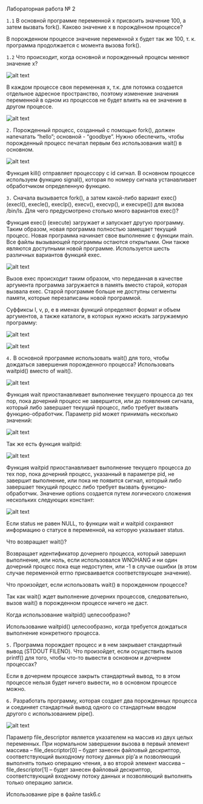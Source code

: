 Лабораторная работа № 2

`1.1` В основной программе переменной x присвоить значение 100, а затем вызвать fork(). Каково значение x в порождённом процессе?

В порожденном процессе значение переменной х будет так же 100, т. к. программа продолжается с момента вызова fork().

`1.2` Что происходит, когда основной и порожденный процесы меняют значение x?

![alt text](file:///home/arina/Pictures/%D0%A1%D0%BD%D0%B8%D0%BC%D0%BE%D0%BA%20%D1%8D%D0%BA%D1%80%D0%B0%D0%BD%D0%B0%20%D0%BE%D1%82%202020-06-21%2015-31-13.png)

В каждом процессе своя переменная х, т.к. для потомка создается отдельное адресное пространство, поэтому изменение значения переменной в одном из процессов не будет влиять на ее значение в другом процессе.

![alt text](file:///home/arina/Pictures/%D0%A1%D0%BD%D0%B8%D0%BC%D0%BE%D0%BA%20%D1%8D%D0%BA%D1%80%D0%B0%D0%BD%D0%B0%20%D0%BE%D1%82%202020-06-21%2015-31-48.png)

`2.` Порожденный процесс, созданный с помощью fork(), должен напечатать “hello”; основной - “goodbye”. Нужно обеспечить, чтобы порожденный процесс печатал первым без использования wait() в основном.

![alt text](file:///home/arina/Pictures/%D0%A1%D0%BD%D0%B8%D0%BC%D0%BE%D0%BA%20%D1%8D%D0%BA%D1%80%D0%B0%D0%BD%D0%B0%20%D0%BE%D1%82%202020-06-21%2015-45-41.png)

Функция kill() отправляет процессору с id сигнал. В основном процессе используем функцию signal(), которая по номеру сигнала устанавливает обработчиком определенную функцию.

`3.` Сначала вызывается fork(), а затем какой-либо вариант exec() (execl(), execle(), execlp(), execv(), execvp(), и execvpe()) для вызова /bin/ls. Для чего предусмотрено столько много вариантов exec()?

Функция exec() (execute) загружает и запускает другую программу. Таким образом, новая программа полностью замещает текущий процесс. Новая программа начинает свое выполнение с функции main. Все файлы вызывающей программы остаются открытыми. Они также являются доступными новой программе. Используется шесть различных вариантов функций exec. 

![alt text](file:///home/arina/Pictures/%D0%A1%D0%BD%D0%B8%D0%BC%D0%BE%D0%BA%20%D1%8D%D0%BA%D1%80%D0%B0%D0%BD%D0%B0%20%D0%BE%D1%82%202020-06-21%2016-04-26.png)

Вызов exec происходит таким образом, что переданная в качестве аргумента программа загружается в память вместо старой, которая вызвала exec. Старой программе больше не доступны сегменты памяти, которые перезаписаны новой программой. 

Суффиксы l, v, p, e в именах функций определяют формат и объем аргументов, а также каталоги, в которых нужно искать загружаемую программу: 

![alt text](file:///home/arina/Pictures/%D0%A1%D0%BD%D0%B8%D0%BC%D0%BE%D0%BA%20%D1%8D%D0%BA%D1%80%D0%B0%D0%BD%D0%B0%20%D0%BE%D1%82%202020-06-21%2016-05-34.png)

![alt text](file:///home/arina/Pictures/%D0%A1%D0%BD%D0%B8%D0%BC%D0%BE%D0%BA%20%D1%8D%D0%BA%D1%80%D0%B0%D0%BD%D0%B0%20%D0%BE%D1%82%202020-06-21%2016-31-38.png)

`4.` В основной программе использовать  wait() для того, чтобы дождаться завершения порожденного процесса? Использовать waitpid() вместо of wait(). 

![alt text](file:///home/arina/Pictures/%D0%A1%D0%BD%D0%B8%D0%BC%D0%BE%D0%BA%20%D1%8D%D0%BA%D1%80%D0%B0%D0%BD%D0%B0%20%D0%BE%D1%82%202020-06-21%2016-41-22.png)

Функция wait приостанавливает выполнение текущего процесса до тех пор, пока дочерний процесс не завершится, или до появления сигнала, который либо завершает текущий процесс, либо требует вызвать функцию-обработчик. Параметр pid может принимать несколько значений: 

![alt text](file:///home/arina/Pictures/%D0%A1%D0%BD%D0%B8%D0%BC%D0%BE%D0%BA%20%D1%8D%D0%BA%D1%80%D0%B0%D0%BD%D0%B0%20%D0%BE%D1%82%202020-06-21%2016-42-08.png)

Так же есть функция waitpid:

![alt text](file:///home/arina/Pictures/%D0%A1%D0%BD%D0%B8%D0%BC%D0%BE%D0%BA%20%D1%8D%D0%BA%D1%80%D0%B0%D0%BD%D0%B0%20%D0%BE%D1%82%202020-06-21%2016-44-01.png)

Функция waitpid приостанавливает выполнение текущего процесса до тех пор, пока дочерний процесс, указанный в параметре pid, не завершит выполнение, или пока не появится сигнал, который либо завершает текущий процесс либо требует вызвать функцию-обработчик.
Значение options создается путем логического сложения нескольких следующих констант: 

![alt text](file:///home/arina/Pictures/%D0%A1%D0%BD%D0%B8%D0%BC%D0%BE%D0%BA%20%D1%8D%D0%BA%D1%80%D0%B0%D0%BD%D0%B0%20%D0%BE%D1%82%202020-06-21%2016-47-16.png)

Если status не равен NULL, то функции wait и waitpid сохраняют информацию о статусе в переменной, на которую указывает status. 

Что возвращает wait()?

Возвращает идентификатор дочернего процесса, который завершил выполнение, или ноль, если использовался WNOHANG и ни один дочерний процесс пока еще недоступен, или -1 в случае ошибки (в этом случае переменной errno присваивается соответствующее значение).  

Что произойдет, если использовать wait() в порожденном процессе?

Так как wait() ждет выполнение дочерних процессов, следовательно, вызов wait() в порожденном процессе ничего не даст.

Когда использование waitpid() целесообразно?

Использование waitpid() целесообразно, когда требуется дождаться выполнение конкретного процесса.

`5.` Программа порождает процесс и в нем закрывает стандартный вывод (STDOUT FILENO). Что произойдет, если осуществить вызов printf() для того, чтобы что-то вывести в основном и дочернем процессах?

Если в дочернем процессе закрыть стандартный вывод, то в этом процессе нельзя будет ничего вывести, но в основном процессе можно.

`6.` Разработать программу, которая создает два порожденных процесса и  соединяет стандартный вывод одного со стандартным вводом другого с использованием pipe().

![alt text](file:///home/arina/Pictures/%D0%A1%D0%BD%D0%B8%D0%BC%D0%BE%D0%BA%20%D1%8D%D0%BA%D1%80%D0%B0%D0%BD%D0%B0%20%D0%BE%D1%82%202020-06-21%2017-13-34.png)

Параметр file_descriptor является указателем на массив из двух целых переменных. При нормальном завершении вызова в первый элемент массива – file_descriptor[0] – будет занесен файловый дескриптор, соответствующий выходному потоку данных pip’а и позволяющий выполнять только операцию чтения, а во второй элемент массива – file_descriptor[1] – будет занесен файловый дескриптор, соответствующий входному потоку данных и позволяющий выполнять только операцию записи.

Использование pipe в файле task6.c

